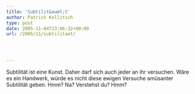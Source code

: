 ```yaml
---
title: 'Subtilit&auml;t'
author: Patrick Kollitsch
type: post
date: 2005-11-04T23:06:32+00:00
url: /2005/11/subtilitaet/




---
```

Subtilit&auml;t ist eine Kunst. Daher darf sich auch jeder an ihr versuchen. W&auml;re es ein Handwerk, w&uuml;rde es nicht diese ewigen Versuche am&uuml;santer Subtilit&auml;t geben. Hmm? Na? Verstehst du? Hmm?